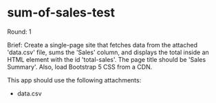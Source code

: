 # sum-of-sales-test

Round: 1

Brief:
Create a single-page site that fetches data from the attached 'data.csv' file, sums the 'Sales' column, and displays the total inside an HTML element with the id 'total-sales'. The page title should be 'Sales Summary'. Also, load Bootstrap 5 CSS from a CDN.

This app should use the following attachments:
- data.csv
